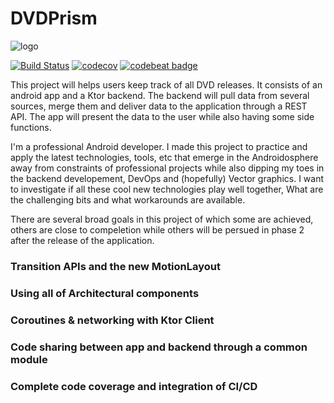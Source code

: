# DVDPrism
![logo](./logo.svg=250x250)

[![Build Status](https://travis-ci.com/saied89/DVDPrism.svg?branch=master)](https://travis-ci.com/saied89/DVDPrism)
[![codecov](https://codecov.io/gh/saied89/DVDPrism/branch/master/graph/badge.svg)](https://codecov.io/gh/saied89/DVDPrism) 
[![codebeat badge](https://codebeat.co/badges/3e3e2365-f99c-414a-89ee-1efae89fa841)](https://codebeat.co/projects/github-com-saied89-dvdprism-master)

This project will helps users keep track of all DVD releases. It consists of an android app and a Ktor backend. The backend will pull data from several sources, merge them and deliver data to the application through a REST API. The app will present the data to the user while also having some side functions.

I'm a professional Android developer. I made this project to practice and apply the latest technologies, tools, etc that emerge in the Androidosphere away from constraints of professional projects while also dipping my toes in the backend developement, DevOps and (hopefully) Vector graphics. I want to investigate if all these cool new technologies play well together, What are the challenging bits and what workarounds are available.

There are several broad goals in this project of which some are achieved, others are close to compeletion while others will be persued in phase 2 after the release of the application.

### Transition APIs and the new MotionLayout

### Using all of Architectural components

### Coroutines & networking with Ktor Client

### Code sharing between app and backend through a common module

### Complete code coverage and integration of CI/CD




